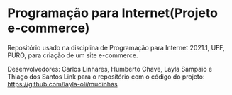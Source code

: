 # Programação para Internet(Projeto e-commerce)
 Repositório usado na disciplina de Programação para Internet 2021.1, UFF, PURO, para criação de um site e-commerce.
 
 Desenvolvedores: Carlos Linhares, Humberto Chave, Layla Sampaio e Thiago dos Santos
 Link para o repositório com o código do projeto: https://github.com/layla-oli/mudinhas
